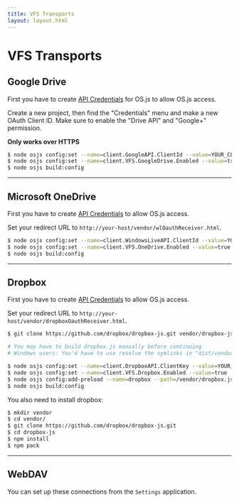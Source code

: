```yaml
---
title: VFS Transports
layout: layout.html
---
```


# VFS Transports


## Google Drive

First you have to create [API Credentials](https://console.developers.google.com/iam-admin/projects?pli=1) for OS.js to allow OS.js access.

Create a new project, then find the "Credentials" menu and make a new OAuth Client ID. Make sure to enable the "Drive API" and "Google+" permission.

**Only works over HTTPS**

```bash
$ node osjs config:set --name=client.GoogleAPI.ClientId --value=YOUR_CLIENT_ID
$ node osjs config:set --name=client.VFS.GoogleDrive.Enabled --value=true
$ node osjs build:config
```

---

## Microsoft OneDrive

First you have to create [API Credentials](https://msdn.microsoft.com/en-us/library/ff751474.aspx) to allow OS.js access.

Set your redirect URL to `http://your-host/vendor/wlOauthReceiver.html`.

```bash
$ node osjs config:set --name=client.WindowsLiveAPI.ClientId --value=YOUR_CLIENT_ID
$ node osjs config:set --name=client.VFS.OneDrive.Enabled --value=true
$ node osjs build:config
```

---

## Dropbox

First you have to create [API Credentials](https://www.dropbox.com/login?cont=https%3A%2F%2Fwww.dropbox.com%2Fdevelopers%2Fapps) to allow OS.js access.

Set your redirect URL to `http://your-host/vendor/dropboxOauthReceiver.html`.

```bash
$ git clone https://github.com/dropbox/dropbox-js.git vendor/dropbox-js

# You may have to build dropbox.js manually before continuing
# Windows users: You'd have to use resolve the symlinks in "dist/vendor"

$ node osjs config:set --name=client.DropboxAPI.ClientKey --value=YOUR_CLIENT_KEY
$ node osjs config:set --name=client.VFS.Dropbox.Enabled --value=true
$ node osjs config:add-preload --name=dropbox --path=/vendor/dropbox.js
$ node osjs build:config
```

You also need to install dropbox:

```bash
$ mkdir vendor
$ cd vendor/
$ git clone https://github.com/dropbox/dropbox-js.git
$ cd dropbox-js
$ npm install
$ npm pack
```

---

## WebDAV

You can set up these connections from the `Settings` application.


